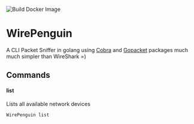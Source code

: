 ![Build Docker Image](https://github.com/pwdz/WirePenguin/workflows/Build%20Docker%20Image/badge.svg?branch=main)
# WirePenguin
A CLI Packet Sniffer in golang using [Cobra](https://github.com/spf13/cobra) and [Gopacket](https://github.com/google/gopacket) packages much much simpler than WireShark =)  
## Commands
#### list
Lists all available network devices 
```
WirePenguin list
```
